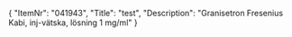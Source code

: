 {
  "ItemNr": "041943",
  "Title": "test",
  "Description": "Granisetron Fresenius Kabi, inj-vätska, lösning 1 mg/ml"
}